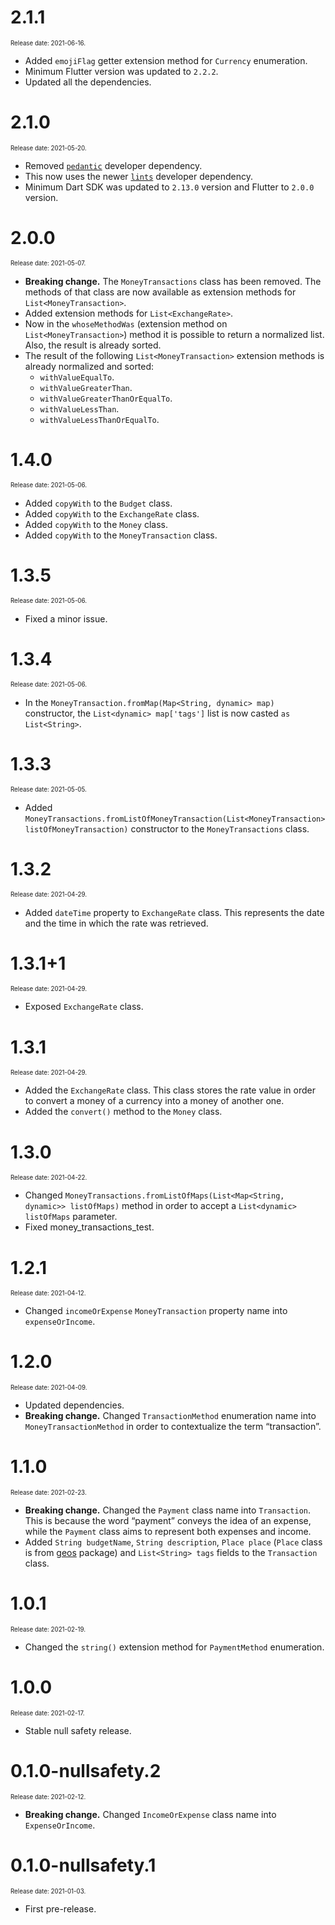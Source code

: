 # 2.1.1

<sup><sub>Release date: 2021-06-16.</sub></sup>

* Added `emojiFlag` getter extension method for `Currency` enumeration.
* Minimum Flutter version was updated to `2.2.2`.
* Updated all the dependencies.

# 2.1.0

<sup><sub>Release date: 2021-05-20.</sub></sup>

* Removed [`pedantic`](https://pub.dev/packages/pedantic) developer dependency.
* This now uses the newer [`lints`](https://pub.dev/packages/lints) developer dependency.
* Minimum Dart SDK was updated to `2.13.0` version and Flutter to `2.0.0` version.

# 2.0.0

<sup><sub>Release date: 2021-05-07.</sub></sup>

* **Breaking change.** The `MoneyTransactions` class has been removed. The methods of that class are now available as extension methods for `List<MoneyTransaction>`.
* Added extension methods for `List<ExchangeRate>`.
* Now in the `whoseMethodWas` (extension method on `List<MoneyTransaction>`) method it is possible to return a normalized list. Also, the result is already sorted.
* The result of the following `List<MoneyTransaction>` extension methods is already normalized and sorted:
  * `withValueEqualTo`.
  * `withValueGreaterThan`.
  * `withValueGreaterThanOrEqualTo`.
  * `withValueLessThan`.
  * `withValueLessThanOrEqualTo`.

# 1.4.0

<sup><sub>Release date: 2021-05-06.</sub></sup>

* Added `copyWith` to the `Budget` class.
* Added `copyWith` to the `ExchangeRate` class.
* Added `copyWith` to the `Money` class.
* Added `copyWith` to the `MoneyTransaction` class.

# 1.3.5

<sup><sub>Release date: 2021-05-06.</sub></sup>

* Fixed a minor issue.

# 1.3.4

<sup><sub>Release date: 2021-05-06.</sub></sup>

* In the `MoneyTransaction.fromMap(Map<String, dynamic> map)` constructor, the `List<dynamic> map['tags']` list is now casted `as List<String>`.

# 1.3.3

<sup><sub>Release date: 2021-05-05.</sub></sup>

* Added `MoneyTransactions.fromListOfMoneyTransaction(List<MoneyTransaction> listOfMoneyTransaction)` constructor to the `MoneyTransactions` class.

# 1.3.2

<sup><sub>Release date: 2021-04-29.</sub></sup>

* Added `dateTime` property to `ExchangeRate` class. This represents the date and the time in which the rate was retrieved.

# 1.3.1+1

<sup><sub>Release date: 2021-04-29.</sub></sup>

* Exposed `ExchangeRate` class.

# 1.3.1

<sup><sub>Release date: 2021-04-29.</sub></sup>

* Added the `ExchangeRate` class. This class stores the rate value in order to convert a money of a currency into a money of another one.
* Added the `convert()` method to the `Money` class.

# 1.3.0

<sup><sub>Release date: 2021-04-22.</sub></sup>

* Changed `MoneyTransactions.fromListOfMaps(List<Map<String, dynamic>> listOfMaps)` method in order to accept a `List<dynamic> listOfMaps` parameter.
* Fixed money_transactions_test.

# 1.2.1

<sup><sub>Release date: 2021-04-12.</sub></sup>

* Changed `incomeOrExpense` `MoneyTransaction` property name into `expenseOrIncome`.

# 1.2.0

<sup><sub>Release date: 2021-04-09.</sub></sup>

* Updated dependencies.
* **Breaking change.** Changed `TransactionMethod` enumeration name into `MoneyTransactionMethod` in order to contextualize the term “transaction”.

# 1.1.0

<sup><sub>Release date: 2021-02-23.</sub></sup>

* **Breaking change.** Changed the `Payment` class name into `Transaction`. This is because the word “payment” conveys the idea of an expense, while the `Payment` class aims to represent both expenses and income.
* Added `String budgetName`, `String description`, `Place place` (`Place` class is from [geos](https://pub.dev/packages/geos) package) and `List<String> tags` fields to the `Transaction` class.

# 1.0.1

<sup><sub>Release date: 2021-02-19.</sub></sup>

* Changed the `string()` extension method for `PaymentMethod` enumeration.

# 1.0.0

<sup><sub>Release date: 2021-02-17.</sub></sup>

* Stable null safety release.

# 0.1.0-nullsafety.2

<sup><sub>Release date: 2021-02-12.</sub></sup>

* **Breaking change.** Changed `IncomeOrExpense` class name into `ExpenseOrIncome`.

# 0.1.0-nullsafety.1

<sup><sub>Release date: 2021-01-03.</sub></sup>

* First pre-release.
